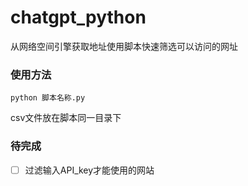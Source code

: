 # chatgpt_python
 从网络空间引擎获取地址使用脚本快速筛选可以访问的网址

### 使用方法

```
python 脚本名称.py
```

csv文件放在脚本同一目录下

### 待完成

- [ ] 过滤输入API_key才能使用的网站



